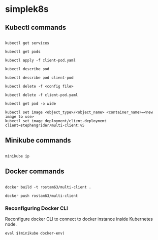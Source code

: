 # simplek8s

## Kubectl commands

```shell script

kubectl get services

kubectl get pods

kubectl apply -f client-pod.yaml

kubectl describe pod

kubectl describe pod client-pod

kubectl delete -f <config file>

kubectl delete -f client-pod.yaml

kubectl get pod -o wide

kubectl set image <object_type>/<object_name> <container_name>=<new image to use>
kubectl set image deployment/client-deployment client=stephengrider/multi-client:v5

```

## Minikube commands

```shell script

minikube ip

```

## Docker commands

```shell script

docker build -t rostam63/multi-client .

docker push rostam63/multi-client

```

### Reconfiguring Docker CLI

Reconfigure docker CLI to connect to docker instance inside Kubernetes node.

```shell script
eval $(minikube docker-env)
```
